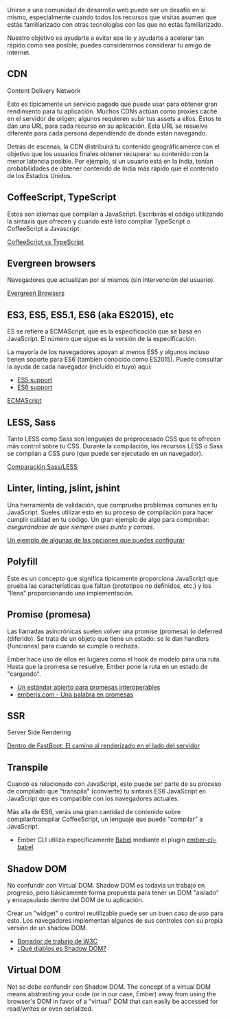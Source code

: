 Unirse a una comunidad de desarrollo web puede ser un desafío en sí mismo, especialmente cuando todos los recursos que visitas asumen que estás familiarizado con otras tecnologías con las que no estás familiarizado.

Nuestro objetivo es ayudarte a evitar ese lío y ayudarte a acelerar tan rápido como sea posible; puedes considerarnos considerar tu amigo de internet.

## CDN

Content Delivery Network

Esto es típicamente un servicio pagado que puede usar para obtener gran rendimiento para tu aplicación. Muchos CDNs actúan como proxies caché en el servidor de origen; algunos requieren subir tus assets a ellos. Estos te dan una URL para cada recurso en su aplicación. Esta URL se resuelve diferente para cada persona dependiendo de donde están navegando.

Detrás de escenas, la CDN distribuirá tu contenido geográficamente con el objetivo que los usuarios finales obtener recuperar su contenido con la menor latencia posible. Por ejemplo, si un usuario está en la India, tenían probabilidades de obtener contenido de India más rápido que el contenido de los Estados Unidos.

## CoffeeScript, TypeScript

Estos son idiomas que compilan a JavaScript. Escribirás el código utilizando la sintaxis que ofrecen y cuando esté listo compilar TypeScript o CoffeeScript a Javascript.

[CoffeeScript vs TypeScript](http://www.stoutsystems.com/articles/coffeescript-versus-typescript/)

## Evergreen browsers

Navegadores que actualizan por sí mismos (sin intervención del usuario).

[Evergreen Browsers](http://tomdale.net/2013/05/evergreen-browsers/)

## ES3, ES5, ES5.1, ES6 (aka ES2015), etc

ES se refiere a ECMAScript, que es la especificación que se basa en JavaScript. El número que sigue es la versión de la especificación.

La mayoría de los navegadores apoyan al menos ES5 y algunos incluso tienen soporte para ES6 (también conocido como ES2015). Puede consultar la ayuda de cada navegador (incluido el tuyo) aquí:

* [ES5 support](http://kangax.github.io/compat-table/es5/)
* [ES6 support](http://kangax.github.io/compat-table/es6/)

[ECMAScript](https://en.wikipedia.org/wiki/ECMAScript)

## LESS, Sass

Tanto LESS como Sass son lenguajes de preprocesado CSS que te ofrecen más control sobre tu CSS. Durante la compilación, los recursos LESS o Sass se compilan a CSS puro (que puede ser ejecutado en un navegador).

[Comparación Sass/LESS](https://gist.github.com/chriseppstein/674726)

## Linter, linting, jslint, jshint

Una herramienta de validación, que comprueba problemas comunes en tu JavaScript. Sueles utilizar esto en su proceso de compilación para hacer cumplir calidad en tu código. Un gran ejemplo de algo para comprobar: *asegurándose de que siempre uses punto y comas*.

[Un ejemplo de algunas de las opciones que puedes configurar](http://jshint.com/docs/options/)

## Polyfill

Este es un concepto que significa típicamente proporciona JavaScript que prueba las características que faltan (prototipos no definidos, etc.) y los "llena" proporcionando una implementación.

## Promise (promesa)

Las llamadas asincrónicas suelen volver una promise (promesa) (o deferred (diferido). Se trata de un objeto que tiene un estado: se le dan handlers (funciones) para cuando se cumple o rechaza.

Ember hace uso de ellos en lugares como el hook de modelo para una ruta. Hasta que la promesa se resuelve, Ember pone la ruta en un estado de "cargando".

* [Un estándar abierto para promesas interoperables](https://promisesaplus.com/)
* [emberjs.com - Una palabra en promesas](http://emberjs.com/guides/routing/asynchronous-routing/#toc_a-word-on-promises)

## SSR

Server Side Rendering

[Dentro de FastBoot: El camino al renderizado en el lado del servidor](http://emberjs.com/blog/2014/12/22/inside-fastboot-the-road-to-server-side-rendering.html)

## Transpile

Cuando es relacionado con JavaScript, esto puede ser parte de su proceso de compilado que "transpila" (convierte) tu sintaxis ES6 JavaScript en JavaScript que es compatible con los navegadores actuales.

Más alla de ES6, verás una gran cantidad de contenido sobre compilar/transpilar CoffeeScript, un lenguaje que puede "compilar" a JavaScript.

* Ember CLI utiliza específicamente [Babel](https://babeljs.io/) mediante el plugin [ember-cli-babel](https://github.com/babel/ember-cli-babel).

## Shadow DOM

No confundir con Virtual DOM. Shadow DOM es todavía un trabajo en progreso, pero básicamente forma propuesta para tener un DOM "aislado" y encapsulado dentro del DOM de tu aplicación.

Crear un "widget" o control reutilizable puede ser un buen caso de uso para esto. Los navegadores implementan algunos de sus controles con su propia versión de un shadow DOM.

* [Borrador de trabajo de W3C](http://www.w3.org/TR/shadow-dom/)
* [¿Qué diablos es Shadow DOM?](http://glazkov.com/2011/01/14/what-the-heck-is-shadow-dom/)

## Virtual DOM

Not se debe confundir con Shadow DOM. The concept of a virtual DOM means abstracting your code (or in our case, Ember) away from using the browser's DOM in favor of a "virtual" DOM that can easily be accessed for read/writes or even serialized.